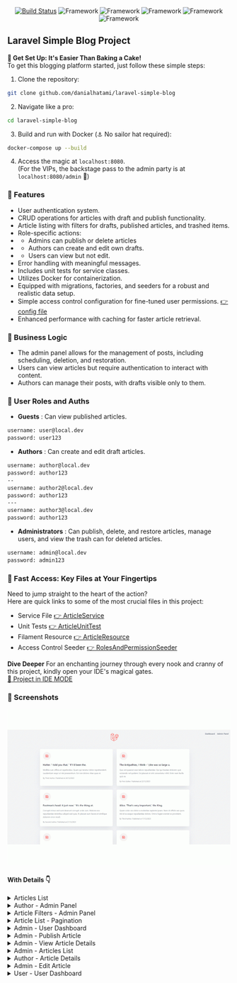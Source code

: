 <p align="center">
<a href="https://github.com/laravel/framework/actions"><img src="https://github.com/laravel/framework/workflows/tests/badge.svg" alt="Build Status"></a>
<img src="https://img.shields.io/badge/❤️-PHP_8.2-8A2BE2" alt="Framework">
<img src="https://img.shields.io/badge/Framework-Laravel_10-red" alt="Framework">
<img src="https://img.shields.io/badge/Admin Panel-FilamentPHP_3-FFBF00" alt="Framework">
<img src="https://img.shields.io/badge/Database-MySQL_8-blue" alt="Framework">
<img src="https://img.shields.io/badge/Cache-Redis-orange" alt="Framework">
</p>

## Laravel Simple Blog Project

<b> 🔧 Get Set Up: It's Easier Than Baking a Cake!</b><br>
To get this blogging platform started, just follow these simple steps:

1. Clone the repository:
```bash
git clone github.com/danialhatami/laravel-simple-blog
```
2. Navigate like a pro:
```bash
cd laravel-simple-blog
```
3. Build and run with Docker (⚓ No sailor hat required):
```bash
docker-compose up --build
```
4. Access the magic at `localhost:8080`.  
(For the VIPs, the backstage pass to the admin party is at `localhost:8080/admin` 🎉)


### 🌟 Features
- User authentication system.
- CRUD operations for articles with draft and publish functionality.
- Article listing with filters for drafts, published articles, and trashed items.
- Role-specific actions:
- - Admins can publish or delete articles
- - Authors can create and edit own drafts.
- - Users can view but not edit.
- Error handling with meaningful messages.
- Includes unit tests for service classes.
- Utilizes Docker for containerization.
- Equipped with migrations, factories, and seeders for a robust and realistic data setup.
- Simple access control configuration for fine-tuned user permissions. [👉 config file](https://github.com/danialhatami/laravel-simple-blog/blob/master/config/access_control.php) 
- Enhanced performance with caching for faster article retrieval.


### 📖 Business Logic
- The admin panel allows for the management of posts, including scheduling, deletion, and restoration.
- Users can view articles but require authentication to interact with content.
- Authors can manage their posts, with drafts visible only to them.


### 👥 User Roles and Auths
- <b>Guests</b> : Can view published articles.
```html
username: user@local.dev
password: user123
```
- <b>Authors</b> : Can create and edit draft articles.
```html
username: author@local.dev
password: author123
--
username: author2@local.dev
password: author123
---
username: author3@local.dev
password: author123
```
- <b>Administrators</b> : Can publish, delete, and restore articles, manage users, and view the trash can for deleted articles.
```html
username: admin@local.dev
password: admin123
```
### 📂 Fast Access: Key Files at Your Fingertips
Need to jump straight to the heart of the action?  
Here are quick links to some of the most crucial files in this project:
- Service File  [👉 ArticleService](https://github.com/danialhatami/laravel-simple-blog/blob/master/app/Services/ArticleService.php)
- Unit Tests  [👉 ArticleUnitTest](https://github.com/danialhatami/laravel-simple-blog/blob/master/tests/Unit/ArticleServiceTest.php)
- Filament Resource [👉 ArticleResource](https://github.com/danialhatami/laravel-simple-blog/tree/master/app/Filament/Resources)
- Access Control Seeder [👉 RolesAndPermissionSeeder](https://github.com/danialhatami/laravel-simple-blog/blob/master/database/seeders/RolesAndPermissionsSeeder.php)

<b>Dive Deeper</b> For an enchanting journey through every nook and cranny of this project, kindly open your IDE's magical gates.  
[👀 Project in IDE MODE](http://github.dev/danialhatami/laravel-simple-blog)

### 📸 Screenshots
![slider](/screenshots/slider.gif)

#### With Details 👇
<details>
  <summary>Articles List</summary>
  <img src="./screenshots/s1.png" alt="image-description"/>
</details>
<details>
  <summary>Author - Admin Panel</summary>
  <img src="./screenshots/s3.png" alt="image-description"/>
</details>
<details>
  <summary>Article Filters - Admin Panel</summary>
  <img src="./screenshots/s4.png" alt="image-description"/>
</details>
<details>
  <summary>Article List - Pagination</summary>
  <img src="./screenshots/s5.png" alt="image-description"/>
</details>
<details>
  <summary>Admin - User Dashboard</summary>
  <img src="./screenshots/s6.png" alt="image-description"/>
</details>
<details>
  <summary>Admin - Publish Article</summary>
  <img src="./screenshots/s7.png" alt="image-description"/>
</details>
<details>
  <summary>Admin - View Article Details</summary>
  <img src="./screenshots/s8.png" alt="image-description"/>
</details>
<details>
  <summary>Admin - Articles List</summary>
  <img src="./screenshots/s9.png" alt="image-description"/>
</details>
<details>
  <summary>Author - Article Details</summary>
  <img src="./screenshots/s10.png" alt="image-description"/>
</details>
<details>
  <summary>Admin - Edit Article</summary>
  <img src="./screenshots/s11.png" alt="image-description"/>
</details>
<details>
  <summary>User - User Dashboard</summary>
  <img src="./screenshots/s12.png" alt="image-description"/>
</details>
